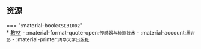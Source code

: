## 资源  
=== ":material-book:`CSE31002`"  
    * [教材](https://api.ecylt.top/v1/lanzou_link?url=https://cqu-openlib.lanzout.com/izM4v23tz6xe&type=down) - :material-format-quote-open:`传感器与检测技术` - :material-account:`周杏彭` - :material-printer:`清华大学出版社`  